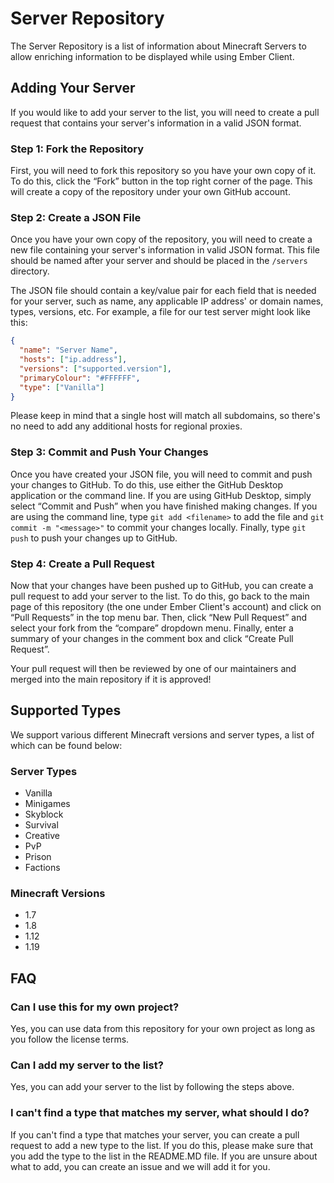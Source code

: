 # Server Repository

The Server Repository is a list of information about Minecraft Servers to allow enriching information to be displayed while using Ember Client.

## Adding Your Server

If you would like to add your server to the list, you will need to create a pull request that contains your server's information in a valid JSON format.

### Step 1: Fork the Repository

First, you will need to fork this repository so you have your own copy of it. To do this, click the “Fork” button in the top right corner of the page. This will create a copy of the repository under your own GitHub account.

### Step 2: Create a JSON File

Once you have your own copy of the repository, you will need to create a new file containing your server's information in valid JSON format. This file should be named after your server and should be placed in the `/servers` directory.

The JSON file should contain a key/value pair for each field that is needed for your server, such as name, any applicable IP address' or domain names, types, versions, etc. For example, a file for our test server might look like this:

```json
{
  "name": "Server Name",
  "hosts": ["ip.address"],
  "versions": ["supported.version"],
  "primaryColour": "#FFFFFF",
  "type": ["Vanilla"]
}
```

Please keep in mind that a single host will match all subdomains, so there's no need to add any additional hosts for regional proxies.

### Step 3: Commit and Push Your Changes

Once you have created your JSON file, you will need to commit and push your changes to GitHub. To do this, use either the GitHub Desktop application or the command line. If you are using GitHub Desktop, simply select “Commit and Push” when you have finished making changes. If you are using the command line, type `git add <filename>` to add the file and `git commit -m "<message>"` to commit your changes locally. Finally, type `git push` to push your changes up to GitHub.

### Step 4: Create a Pull Request

Now that your changes have been pushed up to GitHub, you can create a pull request to add your server to the list. To do this, go back to the main page of this repository (the one under Ember Client's account) and click on “Pull Requests” in the top menu bar. Then, click “New Pull Request” and select your fork from the “compare” dropdown menu. Finally, enter a summary of your changes in the comment box and click “Create Pull Request”.

Your pull request will then be reviewed by one of our maintainers and merged into the main repository if it is approved!

## Supported Types

We support various different Minecraft versions and server types, a list of which can be found below:

### Server Types

- Vanilla
- Minigames
- Skyblock
- Survival
- Creative
- PvP
- Prison
- Factions

### Minecraft Versions

- 1.7
- 1.8
- 1.12
- 1.19

## FAQ

### Can I use this for my own project?

Yes, you can use data from this repository for your own project as long as you follow the license terms.

### Can I add my server to the list?

Yes, you can add your server to the list by following the steps above.

### I can't find a type that matches my server, what should I do?

If you can't find a type that matches your server, you can create a pull request to add a new type to the list. If you do this, please make sure that you add the type to the list in the README.MD file. If you are unsure about what to add, you can create an issue and we will add it for you.
